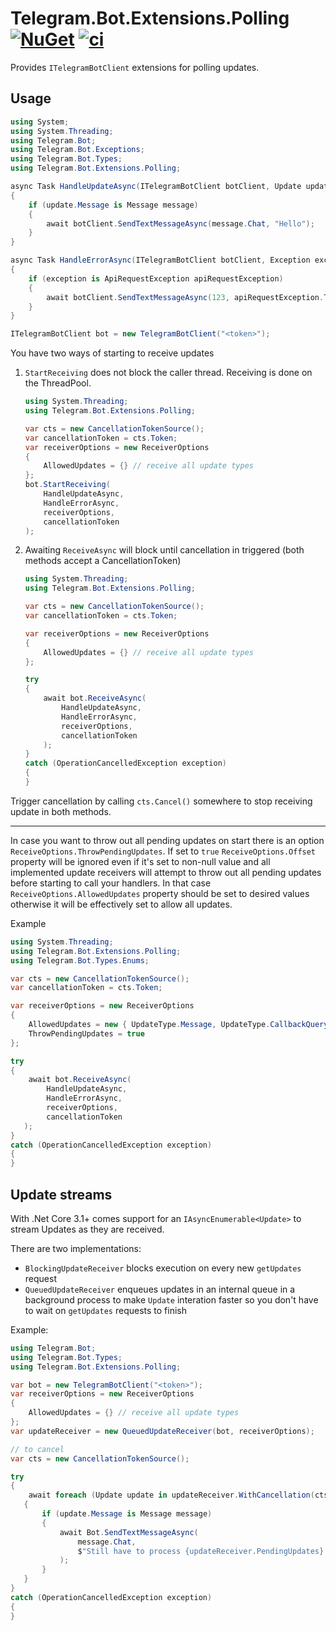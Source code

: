 # Telegram.Bot.Extensions.Polling [![NuGet](https://img.shields.io/nuget/v/Telegram.Bot.Extensions.Polling.svg)](https://www.nuget.org/packages/Telegram.Bot.Extensions.Polling/) [![ci](https://github.com/TelegramBots/Telegram.Bot.Extensions.Polling/actions/workflows/ci.yml/badge.svg)](https://github.com/TelegramBots/Telegram.Bot.Extensions.Polling/actions/workflows/ci.yml)

Provides `ITelegramBotClient` extensions for polling updates.

## Usage

```csharp
using System;
using System.Threading;
using Telegram.Bot;
using Telegram.Bot.Exceptions;
using Telegram.Bot.Types;
using Telegram.Bot.Extensions.Polling;

async Task HandleUpdateAsync(ITelegramBotClient botClient, Update update, CancellationToken cancellationToken)
{
    if (update.Message is Message message)
    {
        await botClient.SendTextMessageAsync(message.Chat, "Hello");
    }
}

async Task HandleErrorAsync(ITelegramBotClient botClient, Exception exception, CancellationToken cancellationToken)
{
    if (exception is ApiRequestException apiRequestException)
    {
        await botClient.SendTextMessageAsync(123, apiRequestException.ToString());
    }
}

ITelegramBotClient bot = new TelegramBotClient("<token>");
```

You have two ways of starting to receive updates
1. `StartReceiving` does not block the caller thread. Receiving is done on the ThreadPool.

    ```c#
    using System.Threading;
    using Telegram.Bot.Extensions.Polling;

    var cts = new CancellationTokenSource();
    var cancellationToken = cts.Token;
    var receiverOptions = new ReceiverOptions
    {
        AllowedUpdates = {} // receive all update types
    };
    bot.StartReceiving(
        HandleUpdateAsync,
        HandleErrorAsync,
        receiverOptions,
        cancellationToken
    );
    ```

2. Awaiting `ReceiveAsync` will block until cancellation in triggered (both methods accept a CancellationToken)

    ```c#
    using System.Threading;
    using Telegram.Bot.Extensions.Polling;

    var cts = new CancellationTokenSource();
    var cancellationToken = cts.Token;

    var receiverOptions = new ReceiverOptions
    {
        AllowedUpdates = {} // receive all update types
    };
   
   try
   {
        await bot.ReceiveAsync(
            HandleUpdateAsync,
            HandleErrorAsync,
            receiverOptions,
            cancellationToken
        );
   }
   catch (OperationCancelledException exception)
   {
   }
    ```

Trigger cancellation by calling `cts.Cancel()` somewhere to stop receiving update in both methods.

---

In case you want to throw out all pending updates on start there is an option
`ReceiveOptions.ThrowPendingUpdates`.
If set to `true` `ReceiveOptions.Offset` property will be ignored even if it's set to non-null value
and all implemented update receivers will attempt to throw out all pending updates before starting
to call your handlers. In that case `ReceiveOptions.AllowedUpdates` property should be set to
desired values otherwise it will be effectively set to allow all updates.

Example

```csharp
using System.Threading;
using Telegram.Bot.Extensions.Polling;
using Telegram.Bot.Types.Enums;

var cts = new CancellationTokenSource();
var cancellationToken = cts.Token;

var receiverOptions = new ReceiverOptions
{
    AllowedUpdates = new { UpdateType.Message, UpdateType.CallbackQuery }
    ThrowPendingUpdates = true
};

try
{
    await bot.ReceiveAsync(
        HandleUpdateAsync,
        HandleErrorAsync,
        receiverOptions,
        cancellationToken
   );
}
catch (OperationCancelledException exception)
{
}
```

## Update streams

With .Net Core 3.1+ comes support for an `IAsyncEnumerable<Update>` to stream Updates as they are received.

There are two implementations:
- `BlockingUpdateReceiver` blocks execution on every new `getUpdates` request
- `QueuedUpdateReceiver` enqueues updates in an internal queue in a background process to make `Update` interation faster so you don't have to wait on `getUpdates` requests to finish

Example:

```csharp
using Telegram.Bot;
using Telegram.Bot.Types;
using Telegram.Bot.Extensions.Polling;

var bot = new TelegramBotClient("<token>");
var receiverOptions = new ReceiverOptions
{
    AllowedUpdates = {} // receive all update types
};
var updateReceiver = new QueuedUpdateReceiver(bot, receiverOptions);

// to cancel
var cts = new CancellationTokenSource();

try
{
    await foreach (Update update in updateReceiver.WithCancellation(cts.Token))
   {
       if (update.Message is Message message)
       {
           await Bot.SendTextMessageAsync(
               message.Chat,
               $"Still have to process {updateReceiver.PendingUpdates} updates"
           );
       }
   }
}
catch (OperationCancelledException exception)
{
}
```

